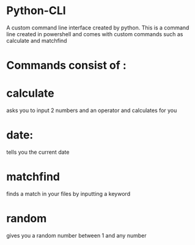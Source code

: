# Python-CLI
A custom command line interface created by python.
This is a command line created in powershell and comes with custom commands such as calculate and matchfind
# Commands consist of :
# calculate
asks you to input 2 numbers and an operator and calculates for you
# date:
tells you the current date
# matchfind
finds a match in your files by inputting a keyword
# random 
gives you a random number between 1 and any number
